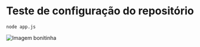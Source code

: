 <h1>Teste de configuração do repositório</h1>

```
node app.js
```

![Imagem bonitinha](https://github.com/Celso1404/Repositorio_teste/assets/98421039/7cf3b282-cec8-43ce-be36-40211b2c65cf)
